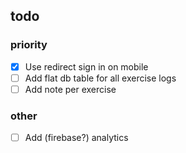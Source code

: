 ## todo

### priority

- [x] Use redirect sign in on mobile
- [ ] Add flat db table for all exercise logs
- [ ] Add note per exercise

### other

- [ ] Add (firebase?) analytics

